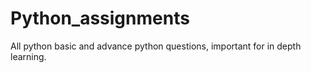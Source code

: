 # Python_assignments
All python basic and advance python questions, important for in depth learning.
